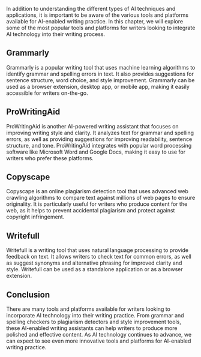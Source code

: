 
In addition to understanding the different types of AI techniques and applications, it is important to be aware of the various tools and platforms available for AI-enabled writing practice. In this chapter, we will explore some of the most popular tools and platforms for writers looking to integrate AI technology into their writing process.

Grammarly
---------

Grammarly is a popular writing tool that uses machine learning algorithms to identify grammar and spelling errors in text. It also provides suggestions for sentence structure, word choice, and style improvement. Grammarly can be used as a browser extension, desktop app, or mobile app, making it easily accessible for writers on-the-go.

ProWritingAid
-------------

ProWritingAid is another AI-powered writing assistant that focuses on improving writing style and clarity. It analyzes text for grammar and spelling errors, as well as providing suggestions for improving readability, sentence structure, and tone. ProWritingAid integrates with popular word processing software like Microsoft Word and Google Docs, making it easy to use for writers who prefer these platforms.

Copyscape
---------

Copyscape is an online plagiarism detection tool that uses advanced web crawling algorithms to compare text against millions of web pages to ensure originality. It is particularly useful for writers who produce content for the web, as it helps to prevent accidental plagiarism and protect against copyright infringement.

Writefull
---------

Writefull is a writing tool that uses natural language processing to provide feedback on text. It allows writers to check text for common errors, as well as suggest synonyms and alternative phrasing for improved clarity and style. Writefull can be used as a standalone application or as a browser extension.

Conclusion
----------

There are many tools and platforms available for writers looking to incorporate AI technology into their writing practice. From grammar and spelling checkers to plagiarism detectors and style improvement tools, these AI-enabled writing assistants can help writers to produce more polished and effective content. As AI technology continues to advance, we can expect to see even more innovative tools and platforms for AI-enabled writing practice.
